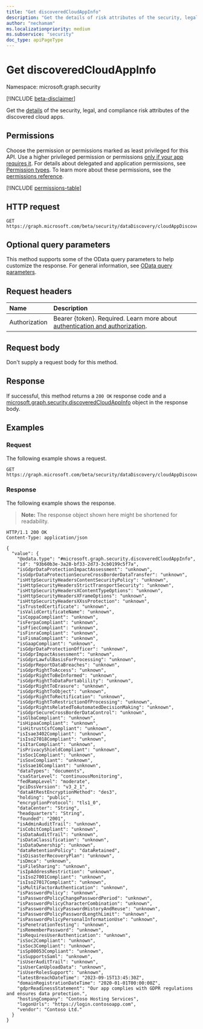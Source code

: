 ```yaml
---
title: "Get discoveredCloudAppInfo"
description: "Get the details of risk attributes of the security, legal, and compliance risk attributes of the discovered cloud apps."
author: "nechamam"
ms.localizationpriority: medium
ms.subservice: "security"
doc_type: apiPageType
---
```


# Get discoveredCloudAppInfo

Namespace: microsoft.graph.security

[!INCLUDE [beta-disclaimer](../../includes/beta-disclaimer.md)]

Get the [details](../resources/security-discoveredcloudappinfo.md) of the security, legal, and compliance risk attributes of the discovered cloud apps.

## Permissions

Choose the permission or permissions marked as least privileged for this API. Use a higher privileged permission or permissions [only if your app requires it](/graph/permissions-overview#best-practices-for-using-microsoft-graph-permissions). For details about delegated and application permissions, see [Permission types](/graph/permissions-overview#permission-types). To learn more about these permissions, see the [permissions reference](/graph/permissions-reference).

<!-- {
  "blockType": "permissions",
  "name": "security-discoveredcloudappinfo-get-permissions"
}
-->
[!INCLUDE [permissions-table](../includes/permissions/security-discoveredcloudappinfo-get-permissions.md)]

## HTTP request

<!-- {
  "blockType": "ignored"
}
-->
``` http
GET https://graph.microsoft.com/beta/security/dataDiscovery/cloudAppDiscovery/uploadedStreams/{cloudAppDiscoveryReportId}/microsoft.graph.security.aggregatedAppsDetails(period=duration'{duration}')/{appId}/appInfo
```

## Optional query parameters

This method supports some of the OData query parameters to help customize the response. For general information, see [OData query parameters](/graph/query-parameters).

## Request headers

|Name|Description|
|:---|:---|
|Authorization|Bearer {token}. Required. Learn more about [authentication and authorization](/graph/auth/auth-concepts).|

## Request body

Don't supply a request body for this method.

## Response

If successful, this method returns a `200 OK` response code and a [microsoft.graph.security.discoveredCloudAppInfo](../resources/security-discoveredcloudappinfo.md) object in the response body.

## Examples

### Request

The following example shows a request.
<!-- {
  "blockType": "request",
  "name": "get_discoveredcloudappinfo"
}
-->
``` http
GET https://graph.microsoft.com/beta/security/dataDiscovery/cloudAppDiscovery/uploadedStreams/{cloudAppDiscoveryReportId}/microsoft.graph.security.aggregatedAppsDetails(period=duration'{duration}')/{appId}/appInfo
```


### Response

The following example shows the response.
>**Note:** The response object shown here might be shortened for readability.
<!-- {
  "blockType": "response",
  "truncated": true,
  "@odata.type": "microsoft.graph.security.discoveredCloudAppInfo"
}
-->
``` http
HTTP/1.1 200 OK
Content-Type: application/json

{
  "value": {
    "@odata.type": "#microsoft.graph.security.discoveredCloudAppInfo",
    "id": "93b60b3e-3a28-bf33-2d73-3cb0199c5f7a",
    "isGdprDataProtectionImpactAssessment": "unknown",
    "isGdprDataProtectionSecureCrossBorderDataTransfer": "unknown",
    "isHttpSecurityHeadersContentSecurityPolicy": "unknown",
    "isHttpSecurityHeadersStrictTransportSecurity": "unknown",
    "isHttpSecurityHeadersXContentTypeOptions": "unknown",
    "isHttpSecurityHeadersXFrameOptions": "unknown",
    "isHttpSecurityHeadersXXssProtection": "unknown",
    "isTrustedCertificate": "unknown",
    "isValidCertificateName": "unknown",
    "isCoppaCompliant": "unknown",
    "isFerpaCompliant": "unknown",
    "isFfiecCompliant": "unknown",
    "isFinraCompliant": "unknown",
    "isFismaCompliant": "unknown",
    "isGaapCompliant": "unknown",
    "isGdprDataProtectionOfficer": "unknown",
    "isGdprImpactAssessment": "unknown",
    "isGdprLawfulBasisForProcessing": "unknown",
    "isGdprReportDataBreaches": "unknown",
    "isGdprRightToAccess": "unknown",
    "isGdprRightToBeInformed": "unknown",
    "isGdprRightToDataPortablility": "unknown",
    "isGdprRightToErasure": "unknown",
    "isGdprRightToObject": "unknown",
    "isGdprRightToRectification": "unknown",
    "isGdprRightToRestrictionOfProcessing": "unknown",
    "isGdprRightsRelatedToAutomatedDecisionMaking": "unknown",
    "isGdprSecureCrossBorderDataControl": "unknown",
    "isGlbaCompliant": "unknown",
    "isHipaaCompliant": "unknown",
    "isHitrustCsfCompliant": "unknown",
    "isIsae3402Compliant": "unknown",
    "isIso27018Compliant": "unknown",
    "isItarCompliant": "unknown",
    "isPrivacyShieldCompliant": "unknown",
    "isSoc1Compliant": "unknown",
    "isSoxCompliant": "unknown",
    "isSsae16Compliant": "unknown",
    "dataTypes": "documents",
    "csaStarLevel": "continuousMonitoring",
    "fedRampLevel": "moderate",
    "pciDssVersion": "v3_2_1",
    "dataAtRestEncryptionMethod": "des3",
    "holding": "public",
    "encryptionProtocol": "tls1_0",
    "dataCenter": "String",
    "headquarters": "String",
    "founded": "2001",
    "isAdminAuditTrail": "unknown",
    "isCobitCompliant": "unknown",
    "isDataAuditTrail": "unknown",
    "isDataClassification": "unknown",
    "isDataOwnership": "unknown",
    "dataRetentionPolicy": "dataRetained",
    "isDisasterRecoveryPlan": "unknown",
    "isDmca": "unknown",
    "isFileSharing": "unknown",
    "isIpAddressRestriction": "unknown",
    "isIso27001Compliant": "unknown",
    "isIso27017Compliant": "unknown",
    "isMultiFactorAuthentication": "unknown",
    "isPasswordPolicy": "unknown",
    "isPasswordPolicyChangePasswordPeriod": "unknown",
    "isPasswordPolicyCharacterCombination": "unknown",
    "isPasswordPolicyPasswordHistoryAndReuse": "unknown",
    "isPasswordPolicyPasswordLengthLimit": "unknown",
    "isPasswordPolicyPersonalInformationUse": "unknown",
    "isPenetrationTesting": "unknown",
    "isRememberPassword": "unknown",
    "isRequiresUserAuthentication": "unknown",
    "isSoc2Compliant": "unknown",
    "isSoc3Compliant": "unknown",
    "isSp80053Compliant": "unknown",
    "isSupportsSaml": "unknown",
    "isUserAuditTrail": "unknown",
    "isUserCanUploadData": "unknown",
    "isUserRolesSupport": "unknown",
    "latestBreachDateTime": "2023-09-15T13:45:30Z",
    "domainRegistrationDateTime": "2020-01-01T00:00:00Z",
    "gdprReadinessStatement": "Our app complies with GDPR regulations and ensures data protection.",
    "hostingCompany": "Contoso Hosting Services",
    "logonUrls": "https://login.contosoapp.com",
    "vendor": "Contoso Ltd."
  }
}
```

